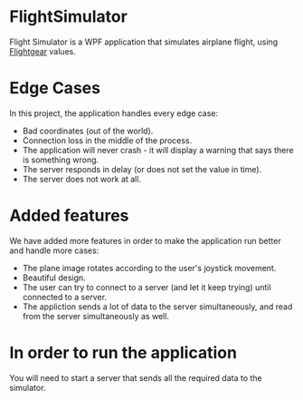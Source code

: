# FlightSimulator
Flight Simulator is a WPF application that simulates airplane flight, using [Flightgear](https://www.flightgear.org/) values.

# Edge Cases
In this project, the application handles every edge case: 
 - Bad coordinates (out of the world).
 - Connection loss in the middle of the process.
 - The application will never crash - it will display a warning that says there is something wrong.
 - The server responds in delay (or does not set the value in time).
 - The server does not work at all.
 
 # Added features
 We have added more features in order to make the application run better and handle more cases:
  - The plane image rotates according to the user's joystick movement.
  - Beautiful design.
  - The user can try to connect to a server (and let it keep trying) until connected to a server.
  - The appliction sends a lot of data to the server simultaneously, and read from the server simultaneously as well.
  
  # In order to run the application
  You will need to start a server that sends all the required data to the simulator.
